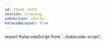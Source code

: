 ```yaml
---
id: Stack chart
section: training
subsection: charts
katacodaLayout: true
---
```


import KatacodaScript from '../katacoda-script';

<KatacodaScript katacodaId="react-charts/stack-chart" />
